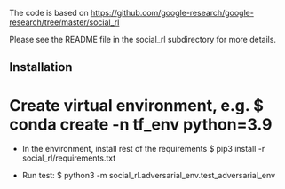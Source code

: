 The code is based on https://github.com/google-research/google-research/tree/master/social_rl

Please see the README file in the social_rl subdirectory for more details.


## Installation

# Create virtual environment, e.g.  $ conda create -n tf_env python=3.9

* In the environment, install rest of the requirements  $ pip3 install -r social_rl/requirements.txt

* Run test: $ python3 -m social_rl.adversarial_env.test_adversarial_env

